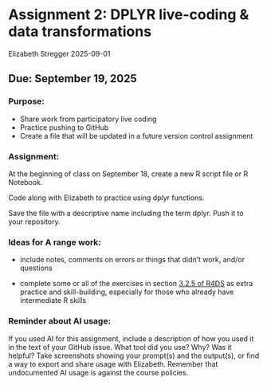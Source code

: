 Assignment 2: DPLYR live-coding & data transformations
================
Elizabeth Stregger
2025-09-01

## Due: September 19, 2025

### Purpose:

- Share work from participatory live coding
- Practice pushing to GitHub
- Create a file that will be updated in a future version control
  assignment

### Assignment:

At the beginning of class on September 18, create a new R script file or
R Notebook.

Code along with Elizabeth to practice using dplyr functions.

Save the file with a descriptive name including the term dplyr. Push it
to your repository.

### Ideas for A range work:

- include notes, comments on errors or things that didn’t work, and/or
  questions

- complete some or all of the exercises in section [3.2.5 of
  R4DS](https://r4ds.hadley.nz/data-transform#exercises) as extra
  practice and skill-building, especially for those who already have
  intermediate R skills

### Reminder about AI usage:

If you used AI for this assignment, include a description of how you used it in the text of your GitHub issue. What tool did you use? Why? Was it helpful? Take screenshots showing your prompt(s) and the output(s), or find a way to export and share usage with Elizabeth. Remember that undocumented AI usage is against the course policies.
